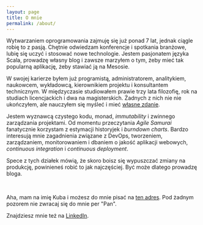 ```yaml
---
layout: page
title: O mnie
permalink: /about/
---
```



Wytwarzaniem oprogramowania zajmuję się już ponad 7 lat, jednak ciągle robię to z pasją.
Chętnie odwiedzam konferencje i spotkania branżowe, lubię się uczyć i stosować nowe technologie.
Jestem pasjonatem języka Scala, prowadzę własny blog i zawsze marzyłem o tym, żeby mieć tak popularną aplikację, żeby stawiać ją na Mesosie.

W swojej karierze byłem już programistą, administratorem, analitykiem, naukowcem, wykładowcą, kierownikiem projektu i konsultantem technicznym.
W międzyczasie studiowałem prawie trzy lata filozofię, rok na studiach licencjackich i dwa na magisterskich.
Żadnych z nich nie nie ukończyłem, ale nauczyłem się myśleć i mieć [własne zdanie](http://twentytwowords.com/bertrand-russells-10-commandments-for-teachers-everyone-with-a-brain/).

Jestem wyznawcą czystego kodu, monad, _immutability_ i zwinnego zarządzania projektami. 
Od momentu przeczytania _Agile Samurai_ fanatycznie korzystam z estymacji historyjek i _burndown charts_.
Bardzo interesują mnie zagadnienia związane z DevOps, tworzeniem, zarządzaniem, monitorowaniem i dbaniem o jakość aplikacji webowych, _continuous integration_ i _continuous deployment_.

Spece z tych działek mówią, że skoro boisz się wypuszczać zmiany na produkcję, powinieneś robić to jak najczęściej.
Być może dlatego prowadzę bloga.

&nbsp;

Aha, mam na imię Kuba i możesz do mnie pisać na <a href="#" onclick=" var txt = '&#106;&#097;&#107;&#117;&#098;&#064;&#098;&#101;&#122;&#115;&#112;&#097;&#099;&#106;&#105;&#046;&#112;&#108;'; if (txt == this.innerHTML) window.open('mailto:'+txt); else this.innerHTML = txt; return false;">ten adres</a>.
Pod żadnym pozorem nie zwracaj się do mnie per "Pan".

Znajdziesz mnie też na [LinkedIn](https://pl.linkedin.com/in/jakub-dzikowski-460932a).
